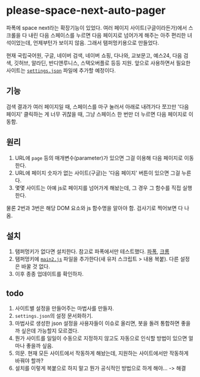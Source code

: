 # please-space-next-auto-pager

파폭에 space next라는 확장기능이 있었다. 여러 페이지 사이트(구글이라든가)에서 스크롤을 다 내린 다음 스페이스를 누르면 다음 페이지로 넘어가게 해주는 아주 편리한 녀석이었는데, 언제부턴가 보이지 않음. 그래서 탬퍼멍키용으로 만들었다.

현재 국립국어원, 구글, 네이버 검색, 네이버 쇼핑, 다나와, 교보문고, 예스24, 다음 검색, 깃허브, 알라딘, 반디앤루니스, 스택오버플로 등등 지원. 앞으로 사용하면서 필요한 사이트는 [`settings.json`](https://anemochore.github.io/please-space-next-auto-pager/settings.json) 파일에 추가할 예정이다.

## 기능
검색 결과가 여러 페이지일 때, 스페이스를 마구 눌러서 아래로 내려가다 쪼끄만 '다음 페이지' 클릭하는 게 너무 귀찮을 때, 그냥 스페이스 한 번만 더 누르면 다음 페이지로 이동함.

## 원리
1. URL에 `page` 등의 매개변수(parameter)가 있으면 그걸 이용해 다음 페이지로 이동한다.
2. URL에 페이지 숫자가 없는 사이트(구글)는 '다음 페이지' 버튼이 있으면 그걸 누른다.
3. 몇몇 사이트는 아예 js로 페이지를 넘어가게 해놨는데, 그 경우 그 함수를 직접 실행한다.

물론 2번과 3번은 해당 DOM 요소와 js 함수명을 알아야 함. 검사기로 찍어보면 다 나옴.

## 설치
1. 탬퍼멍키가 없다면 설치한다. 참고로 파폭에서만 테스트했다. [파폭](https://addons.mozilla.org/ko/firefox/addon/tampermonkey/), [크롬](https://chrome.google.com/webstore/detail/tampermonkey/dhdgffkkebhmkfjojejmpbldmpobfkfo?hl=ko)
2. 탬퍼멍키에 [`main2.js`](https://anemochore.github.io/please-space-next-auto-pager/main2.js) 파일을 추가한다(새 유저 스크립트 > 내용 복붙). 다른 설정은 바꿀 것 없다.
3. 이후 종종 업데이트를 확인하자.

## todo
1. 사이트별 설정을 만들어주는 마법사를 만들자.
2. `settings.json`의 설정 문서화하기.
3. 마법사로 생성한 json 설정을 사용자들이 이슈로 올리면, 봇을 돌려 통합하면 좋을까 싶은데 가능할지 모르겠다.
4. 뭔가 사이트를 일일이 수동으로 지정하지 않고도 자동으로 인식할 방법이 있으면 얼마나 좋을까 싶음.
5. 의문. 현재 모든 사이트에서 작동하게 해놨는데, 지원하는 사이트에서만 작동하게 바꿔야 할까?
6. 설치를 이렇게 복붙으로 하지 말고 뭔가 공식적인 방법으로 하게 해야... -> 해결
